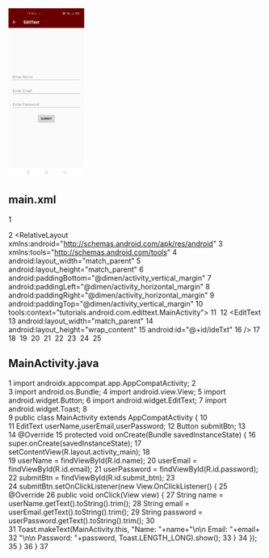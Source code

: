  <img src="https://github.com/savat/test/raw/master/Screenshot_2021-04-02-11-15-25-14_aaebab3cd38c5a49d15f36adf0fb8bcc.jpg" width="150"> 

  ## main.xml
  

1
<?xml version="1.0" encoding="utf-8"?>
2
<RelativeLayout xmlns:android="http://schemas.android.com/apk/res/android"
3
    xmlns:tools="http://schemas.android.com/tools"
4
    android:layout_width="match_parent"
5
    android:layout_height="match_parent"
6
    android:paddingBottom="@dimen/activity_vertical_margin"
7
    android:paddingLeft="@dimen/activity_horizontal_margin"
8
    android:paddingRight="@dimen/activity_horizontal_margin"
9
    android:paddingTop="@dimen/activity_vertical_margin"
10
    tools:context="tutorials.android.com.edittext.MainActivity">
11
​
12
<EditText
13
    android:layout_width="match_parent"
14
    android:layout_height="wrap_content"
15
    android:id="@+id/ideTxt"
16
    />
17
</RelativeLayout>
18
​
19
​
20
​
21
​
22
​
23
​
24
​
25
​



## MainActivity.java

1	import androidx.appcompat.app.AppCompatActivity; 
2	 
3	import android.os.Bundle; 
4	import android.view.View; 
5	import android.widget.Button; 
6	import android.widget.EditText; 
7	import android.widget.Toast; 
8	 
9	public class MainActivity extends AppCompatActivity { 
10	 
11	    EditText userName,userEmail,userPassword; 
12	    Button submitBtn; 
13	 
14	    @Override 
15	    protected void onCreate(Bundle savedInstanceState) { 
16	        super.onCreate(savedInstanceState); 
17	        setContentView(R.layout.activity_main); 
18	 
19	        userName = findViewById(R.id.name); 
20	        userEmail = findViewById(R.id.email); 
21	        userPassword = findViewById(R.id.password); 
22	        submitBtn = findViewById(R.id.submit_btn); 
23	 
24	        submitBtn.setOnClickListener(new View.OnClickListener() { 
25	            @Override 
26	            public void onClick(View view) { 
27	                String name = userName.getText().toString().trim(); 
28	                String email = userEmail.getText().toString().trim(); 
29	                String password = userPassword.getText().toString().trim(); 
30	 
31	                Toast.makeText(MainActivity.this, "Name: "+name+"\n\n Email: "+email+ 
32	                        "\n\n Password: "+password, Toast.LENGTH_LONG).show(); 
33	            } 
34	        }); 
35	    } 
36	} 
37	 

     
